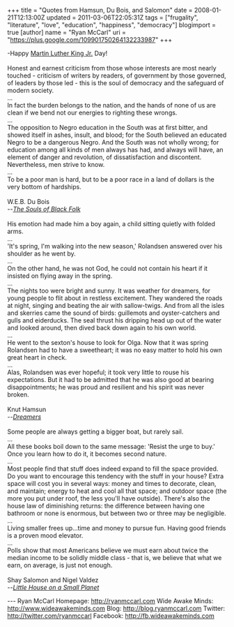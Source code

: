+++
title = "Quotes from Hamsun, Du Bois, and Salomon"
date = 2008-01-21T12:13:00Z
updated = 2011-03-06T22:05:31Z
tags = ["frugality", "literature", "love", "education", "happiness", "democracy"]
blogimport = true
[author]
	name = "Ryan McCarl"
	uri = "https://plus.google.com/109901750264132233987"
+++

-Happy <a href="http://youtube.com/watch?v=PbUtL_0vAJk">Martin Luther King Jr.</a> Day!<br /><br />Honest and earnest criticism from those whose interests are most nearly touched - criticism of writers by readers, of government by those governed, of leaders by those led - this is the soul of democracy and the safeguard of modern society.<br />...<br />In fact the burden belongs to the nation, and the hands of none of us are clean if we bend not our energies to righting these wrongs.<br />...<br />The opposition to Negro education in the South was at first bitter, and showed itself in ashes, insult, and blood; for the South believed an educated Negro to be a dangerous Negro.  And the South was not wholly wrong; for education among all kinds of men always has had, and always will have, an element of danger and revolution, of dissatisfaction and discontent.  Nevertheless, men strive to know.<br />...<br />To be a poor man is hard, but to be a poor race in a land of dollars is the very bottom of hardships.<br /><br />W.E.B. Du Bois<br /> --<em><a href="http://www.amazon.com/Souls-Black-Norton-Critical-Editions/dp/039397393X/ref=pd_bbs_sr_2?ie=UTF8&amp;s=books&amp;qid=1200937222&amp;sr=1-2">The Souls of Black Folk</a></em><br /><br />His emotion had made him a boy again, a child sitting quietly with folded arms.<br />...<br />'It's spring, I'm walking into the new season,' Rolandsen answered over his shoulder as he went by.<br />...<br />On the other hand, he was not God, he could not contain his heart if it insisted on flying away in the spring.<br />...<br />The nights too were bright and sunny.  It was weather for dreamers, for young people to flit about in restless excitement.  They wandered the roads at night, singing and beating the air with sallow-twigs.  And from all the isles and skerries came the sound of birds: guillemots and oyster-catchers and gulls and eiderducks.  The seal thrust his dripping head up out of the water and looked around, then dived back down again to his own world.<br />...<br />He went to the sexton's house to look for Olga.  Now that it was spring Rolandsen had to have a sweetheart; it was no easy matter to hold his own great heart in check.<br />...<br />Alas, Rolandsen was ever hopeful; it took very little to rouse his expectations.  But it had to be admitted that he was also good at bearing disappointments; he was proud and resilient and his spirit was never broken.<br /><br />Knut Hamsun<br />  --<em><a href="http://www.amazon.com/Dreamers-Directions-Classics-Knut-Hamsun/dp/0811213218">Dreamers</a></em><br /><br />Some people are always getting a bigger boat, but rarely sail.<br />...<br />All these books boil down to the same message: 'Resist the urge to buy.'  Once you learn how to do it, it becomes second nature.<br />...<br />Most people find that stuff does indeed expand to fill the space provided.  Do you want to encourage this tendency with the stuff in your house?  Extra space will cost you in several ways: money and times to decorate, clean, and maintain; energy to heat and cool all that space; and outdoor space (the more you put under roof, the less you'll have outside).  There's also the house law of diminishing returns: the difference between having one bathroom or none is enormous, but between two or three may be negligible.<br />...<br />Living smaller frees up...time and money to pursue fun.  Having good friends is a proven mood elevator.<br />...<br />Polls show that most Americans believe we must earn about twice the median income to be solidly middle class - that is, we believe that what we earn, on average, is just not enough.<br /><br />Shay Salomon and Nigel Valdez<br />  --<em><a href="http://www.amazon.com/Little-House-Small-Planet-Possibilities/dp/1592288685/ref=pd_bbs_sr_1?ie=UTF8&amp;s=books&amp;qid=1200937031&amp;sr=8-1">Little House on a Small Planet</a></em><div class="blogger-post-footer">---
Ryan McCarl
Homepage: http://ryanmccarl.com
Wide Awake Minds: http://www.wideawakeminds.com
Blog: http://blog.ryanmccarl.com
Twitter: http://twitter.com/ryanmccarl
Facebook: http://fb.wideawakeminds.com</div>
